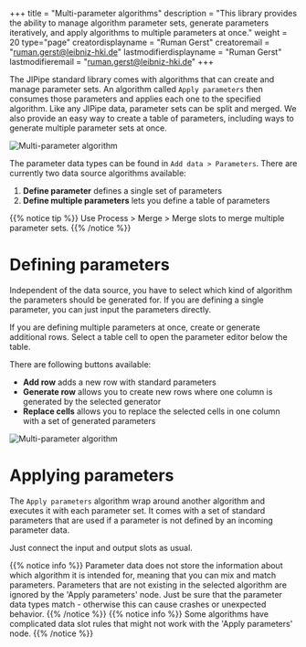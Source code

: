 +++
title = "Multi-parameter algorithms"
description = "This library provides the ability to manage algorithm parameter sets, generate parameters iteratively, and apply algorithms to multiple parameters at once."
weight = 20
type="page"
creatordisplayname = "Ruman Gerst"
creatoremail = "ruman.gerst@leibniz-hki.de"
lastmodifierdisplayname = "Ruman Gerst"
lastmodifieremail = "ruman.gerst@leibniz-hki.de"
+++

The JIPipe standard library comes with algorithms that can create and manage parameter sets.
An algorithm called `Apply parameters` then consumes those parameters and
applies each one to the specified algorithm. Like any JIPipe data, parameter sets can
be split and merged. We also provide an easy way to create a table of parameters, including
ways to generate multiple parameter sets at once.

![Multi-parameter algorithm](/img/documentation/multi-parameters.png)

The parameter data types can be found in `Add data > Parameters`. There are currently two
data source algorithms available:

1. **Define parameter** defines a single set of parameters
2. **Define multiple parameters** lets you define a table of parameters

{{% notice tip %}}
Use Process > Merge > Merge slots to merge multiple parameter sets.
{{% /notice %}}

# Defining parameters

Independent of the data source, you have to select which kind of algorithm the parameters should be generated for.
If you are defining a single parameter, you can just input the parameters directly.

If you are defining multiple parameters at once, create or generate additional rows.
Select a table cell to open the parameter editor below the table.

There are following buttons available:

* **Add row** adds a new row with standard parameters
* **Generate row** allows you to create new rows where one column is generated by the selected generator
* **Replace cells** allows you to replace the selected cells in one column with a set of generated parameters

![Multi-parameter algorithm](/img/documentation/multi-parameter-definition.png)

# Applying parameters

The `Apply parameters` algorithm wrap around another algorithm and executes it with each parameter set.
It comes with a set of standard parameters that are used if a parameter is not defined by an incoming parameter data.

Just connect the input and output slots as usual.

{{% notice info %}}
Parameter data does not store the information about which algorithm it is intended for, meaning that you can mix and match parameters.
Parameters that are not existing in the selected algorithm are ignored by the 'Apply parameters' node.
Just be sure that the parameter data types match - otherwise this can cause crashes or unexpected behavior.
{{% /notice %}}
{{% notice info %}}
Some algorithms have complicated data slot rules that might not work with the 'Apply parameters' node.
{{% /notice %}}
